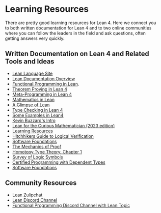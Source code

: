 # Learning Resources

There are pretty good learning resources for Lean 4. Here we
connect you to both written documentation for Lean 4 and to two
online communities where you can follow the leaders in the field
and ask questions, often getting answers very quickly.

## Written Documentation on Lean 4 and Related Tools and Ideas

- [Lean Language Site](https://lean-lang.org/)
- [Lean Documentation Overview](https://lean-lang.org/lean4/doc/)
- [Functional Programming in Lean](https://leanprover.github.io/functional_programming_in_lean/). 
- [Theorem Proving in Lean 4](https://leanprover.github.io/theorem_proving_in_lean4/induction_and_recursion.html)
- [Meta-Programming in Lean 4](https://leanprover-community.github.io/lean4-metaprogramming-book/)
- [Mathematics in Lean](https://leanprover-community.github.io/mathematics_in_lean/mathematics_in_lean.pdf)
- [A Glimpse of Lean](https://github.com/PatrickMassot/GlimpseOfLean)
- [Type Checking in Lean 4](https://ammkrn.github.io/type_checking_in_lean4/)
- [Some Examples in Lean4](https://lean-lang.org/lean4/doc/examples.html)
- [Kevin Buzzard's Intro](https://leanprover-community.github.io/lean-perfectoid-spaces/type_theory.html)
- [Lean for the Curious Mathematician (2023 edition)](https://lftcm2023.github.io/tutorial/index.html)
- [Learning Resources](https://leanprover-community.github.io/learn.html)
- [Hitchhikers Guide to Logical Verification](https://raw.githubusercontent.com/blanchette/logical_verification_2023/main/hitchhikers_guide.pdf)
- [Software Foundations](https://softwarefoundations.cis.upenn.edu/)
- [The Mechanics of Proof](https://hrmacbeth.github.io/math2001/)
- [Homotopy Type Theory, Chapter 1](https://hott.github.io/book/hott-online-15-ge428abf.pdf)
- [Survey of Logic Symbols](https://mathvault.ca/hub/higher-math/math-symbols/logic-symbols/)
- [Certified Programming with Dependent Types](http://adam.chlipala.net/cpdt/)
- [Software Foundations](https://softwarefoundations.cis.upenn.edu/)

## Community Resources

- [Lean Zulipchat](https://leanprover.zulipchat.com/)
- [Lean Discord Channel](https://discord.gg/WZ9bs9UCvx)
- [Functional Programming Discord Channel with Lean Topic](https://discord.gg/FUKKjpzq)